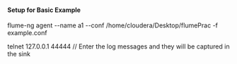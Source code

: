 #### Setup for Basic Example 
flume-ng agent --name a1 --conf /home/cloudera/Desktop/flumePrac -f example.conf

telnet 127.0.0.1 44444
// Enter the log messages and they will be captured in the sink
